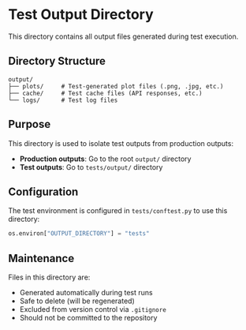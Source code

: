 # Test Output Directory

This directory contains all output files generated during test execution.

## Directory Structure

```
output/
├── plots/     # Test-generated plot files (.png, .jpg, etc.)
├── cache/     # Test cache files (API responses, etc.)
└── logs/      # Test log files
```

## Purpose

This directory is used to isolate test outputs from production outputs:
- **Production outputs**: Go to the root `output/` directory
- **Test outputs**: Go to `tests/output/` directory

## Configuration

The test environment is configured in `tests/conftest.py` to use this directory:
```python
os.environ["OUTPUT_DIRECTORY"] = "tests"
```

## Maintenance

Files in this directory are:
- Generated automatically during test runs
- Safe to delete (will be regenerated)
- Excluded from version control via `.gitignore`
- Should not be committed to the repository
